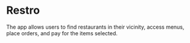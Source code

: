 # Restro
The app allows users to find restaurants in their vicinity, access menus, place orders, and pay for the items selected.
